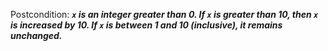Postcondition: ***`x` is an integer greater than 0. If `x` is greater than 10, then `x` is increased by 10. If `x` is between 1 and 10 (inclusive), it remains unchanged.***